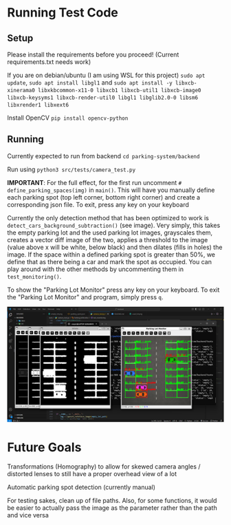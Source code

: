 # Running Test Code

## Setup

Please install the requirements before you proceed! (Current requirements.txt needs work)

If you are on debian/ubuntu (I am using WSL for this project) `sudo apt update`, `sudo apt install libgl1` and `sudo apt install -y libxcb-xinerama0 libxkbcommon-x11-0 libxcb1 libxcb-util1 libxcb-image0 libxcb-keysyms1 libxcb-render-util0 libgl1 libglib2.0-0 libsm6 libxrender1 libxext6`

Install OpenCV `pip install opencv-python`

## Running

Currently expected to run from backend `cd parking-system/backend`

Run using `python3 src/tests/camera_test.py`

**IMPORTANT**: For the full effect, for the first run uncomment `# define_parking_spaces(img)` in `main()`. This will have you manually define each parking spot (top left corner, bottom right corner) and create a corresponding json file. To exit, press any key on your keyboard

Currently the only detection method that has been optimized to work is `detect_cars_background_subtraction()` (see image). Very simply, this takes the empty parking lot and the used parking lot images, grayscales them, creates a vector diff image of the two, applies a threshold to the image (value above x will be white, below black) and then dilates (fills in holes) the image. If the space within a defined parking spot is greater than 50%, we define that as there being a car and mark the spot as occupied. You can play around with the other methods by uncommenting them in `test_monitoring()`.

To show the "Parking Lot Monitor" press any key on your keyboard. To exit the "Parking Lot Monitor" and program, simply press `q`.

![image](test_background_diff_detection.png)

# Future Goals

Transformations (Homography) to allow for skewed camera angles / distorted lenses to still have a proper overhead view of a lot

Automatic parking spot detection (currently manual)

For testing sakes, clean up of file paths. Also, for some functions, it would be easier to actually pass the image as the parameter rather than the path and vice versa